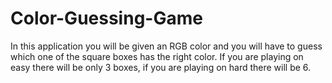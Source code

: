 # Color-Guessing-Game
In this application you will be given an RGB color and you will have to guess which one of the square boxes has the right color.
If you are playing on easy there will be only 3 boxes, if you are playing on hard there will be 6.
